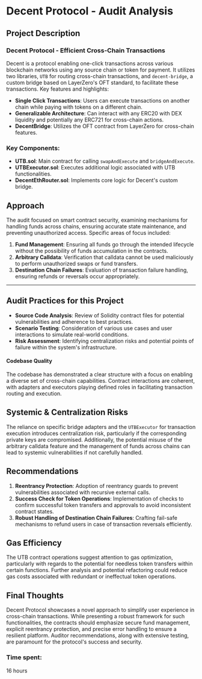 # Decent Protocol - Audit Analysis

## Project Description
### **Decent Protocol - Efficient Cross-Chain Transactions**
Decent is a protocol enabling one-click transactions across various blockchain networks using any source chain or token for payment. It utilizes two libraries, `UTB` for routing cross-chain transactions, and `decent-bridge`, a custom bridge based on LayerZero's OFT standard, to facilitate these transactions. Key features and highlights:
- **Single Click Transactions**: Users can execute transactions on another chain while paying with tokens on a different chain.
- **Generalizable Architecture**: Can interact with any ERC20 with DEX liquidity and potentially any ERC721 for cross-chain actions.
- **DecentBridge**: Utilizes the OFT contract from LayerZero for cross-chain features.

### **Key Components**:
- **UTB.sol**: Main contract for calling `swapAndExecute` and `bridgeAndExecute`.
- **UTBExecutor.sol**: Executes additional logic associated with UTB functionalities.
- **DecentEthRouter.sol**: Implements core logic for Decent's custom bridge.

## Approach
The audit focused on smart contract security, examining mechanisms for handling funds across chains, ensuring accurate state maintenance, and preventing unauthorized access. Specific areas of focus included:
1. **Fund Management**: Ensuring all funds go through the intended lifecycle without the possibility of funds accumulation in the contracts.
2. **Arbitrary Calldata**: Verification that calldata cannot be used maliciously to perform unauthorized swaps or fund transfers.
3. **Destination Chain Failures**: Evaluation of transaction failure handling, ensuring refunds or reversals occur appropriately.

---

## Audit Practices for this Project
- **Source Code Analysis**: Review of Solidity contract files for potential vulnerabilities and adherence to best practices.
- **Scenario Testing**: Consideration of various use cases and user interactions to simulate real-world conditions.
- **Risk Assessment**: Identifying centralization risks and potential points of failure within the system's infrastructure.

#### Codebase Quality
The codebase has demonstrated a clear structure with a focus on enabling a diverse set of cross-chain capabilities. Contract interactions are coherent, with adapters and executors playing defined roles in facilitating transaction routing and execution.

## Systemic & Centralization Risks
The reliance on specific bridge adapters and the `UTBExecutor` for transaction execution introduces centralization risk, particularly if the corresponding private keys are compromised. Additionally, the potential misuse of the arbitrary calldata feature and the management of funds across chains can lead to systemic vulnerabilities if not carefully handled.

## Recommendations
1. **Reentrancy Protection**: Adoption of reentrancy guards to prevent vulnerabilities associated with recursive external calls.
2. **Success Check for Token Operations**: Implementation of checks to confirm successful token transfers and approvals to avoid inconsistent contract states.
3. **Robust Handling of Destination Chain Failures**: Crafting fail-safe mechanisms to refund users in case of transaction reversals efficiently.

## Gas Efficiency
The UTB contract operations suggest attention to gas optimization, particularly with regards to the potential for needless token transfers within certain functions. Further analysis and potential refactoring could reduce gas costs associated with redundant or ineffectual token operations.

## Final Thoughts
Decent Protocol showcases a novel approach to simplify user experience in cross-chain transactions. While presenting a robust framework for such functionalities, the contracts should emphasize secure fund management, explicit reentrancy protection, and precise error handling to ensure a resilient platform. Auditor recommendations, along with extensive testing, are paramount for the protocol's success and security.

### Time spent:
16 hours